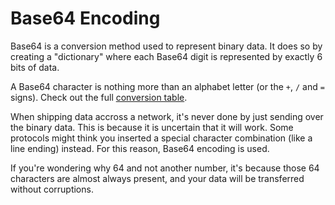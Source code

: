 # Base64 Encoding

Base64 is a conversion method used to represent binary data. It does so by creating a "dictionary" where each Base64 digit is represented by exactly 6 bits of data.

A Base64 character is nothing more than an alphabet letter (or the `+`, `/` and `=` signs). Check out the full [conversion table](https://en.wikipedia.org/wiki/Base64#Base64_table).

When shipping data accross a network, it's never done by just sending over the binary data. This is because it is uncertain that it will work. Some protocols might think you inserted a special character combination (like a line ending) instead. For this reason, Base64 encoding is used.

If you're wondering why 64 and not another number, it's because those 64 characters are almost always present, and your data will be transferred without corruptions.